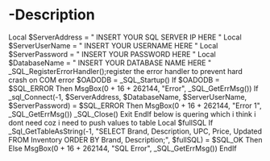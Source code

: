 # -Description
Local $ServerAddress = "   INSERT YOUR SQL SERVER IP HERE    " Local $ServerUserName = "   INSERT YOUR USERNAME HERE      " Local $ServerPassword = "    INSERT YOUR PASSWORD HERE  " Local $DatabaseName = "    INSERT YOUR DATABASE NAME HERE   "  _SQL_RegisterErrorHandler();register the error handler to prevent hard crash on COM error $OADODB = _SQL_Startup() If $OADODB = $SQL_ERROR Then MsgBox(0 + 16 + 262144, "Error", _SQL_GetErrMsg()) If _sql_Connect(-1, $ServerAddress, $DatabaseName, $ServerUserName, $ServerPassword) = $SQL_ERROR Then MsgBox(0 + 16 + 262144, "Error 1", _SQL_GetErrMsg()) _SQL_Close() Exit EndIf  below is quering which i think i dont need coz i need to push values to table  Local $fullSQL If _Sql_GetTableAsString(-1, "SELECT Brand, Description, UPC, Price, Updated FROM Inventory ORDER BY Brand, Description;", $fullSQL) = $SQL_OK Then Else MsgBox(0 + 16 + 262144, "SQL Error", _SQL_GetErrMsg()) EndIf
